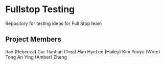 # Fullstop Testing
Repository for testing ideas for Full Stop team

## Project Members 
Ran (Rebecca) Cui
Tiantian (Tina) Han
HyeLee (Hailey) Kim
Yanyu (Wren) Tong
An Ying (Amber) Zheng